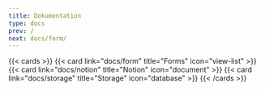 ```yaml
---
title: Dokumentation
type: docs
prev: /
next: docs/form/
---
```


{{< cards >}}
{{< card link="docs/form" title="Forms" icon="view-list" >}}
{{< card link="docs/notion" title="Notion" icon="document" >}}
{{< card link="docs/storage" title="Storage" icon="database" >}}
{{< /cards >}}
